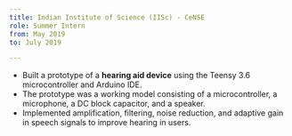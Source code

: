 ```yaml
---
title: Indian Institute of Science (IISc) - CeNSE
role: Summer Intern
from: May 2019
to: July 2019

---
```

<ul>
<li>Built a prototype of a <strong>hearing aid device</strong> using the Teensy 3.6 microcontroller and Arduino IDE.</li>
<li>The prototype was a working model consisting of a microcontroller, a microphone, a DC block capacitor, and a speaker.</li>
<li>Implemented amplification, filtering, noise reduction, and adaptive gain in speech signals to improve hearing in users.</li>
</ul>